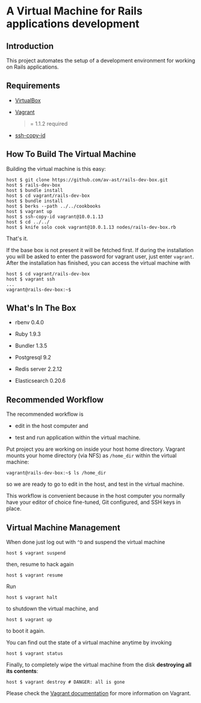 # A Virtual Machine for Rails applications development

## Introduction

This project automates the setup of a development environment for
working on Rails applications.

## Requirements

* [VirtualBox](https://www.virtualbox.org)

* [Vagrant](http://vagrantup.com)
    >= 1.1.2 required

* [ssh-copy-id](http://linux.die.net/man/1/ssh-copy-id)

## How To Build The Virtual Machine

Building the virtual machine is this easy:

    host $ git clone https://github.com/av-ast/rails-dev-box.git
    host $ rails-dev-box
    host $ bundle install
    host $ cd vagrant/rails-dev-box
    host $ bundle install
    host $ berks --path ../../cookbooks
    host $ vagrant up
    host $ ssh-copy-id vagrant@10.0.1.13
    host $ cd ../../
    host $ knife solo cook vagrant@10.0.1.13 nodes/rails-dev-box.rb

That's it.

If the base box is not present it will be fetched first.
If during the installation you will be asked to enter the password for
vagrant user, just enter `vagrant`.
After the installation has finished, you can access the virtual machine with

    host $ cd vagrant/rails-dev-box
    host $ vagrant ssh
    ...
    vagrant@rails-dev-box:~$

## What's In The Box

* rbenv 0.4.0

* Ruby 1.9.3

* Bundler 1.3.5

* Postgresql 9.2

* Redis server 2.2.12

* Elasticsearch 0.20.6

## Recommended Workflow

The recommended workflow is

* edit in the host computer and

* test and run application within the virtual machine.

Put project you are working on inside your host home directory.
Vagrant mounts your home directory (via NFS) as `/home_dir` within the virtual machine:

    vagrant@rails-dev-box:~$ ls /home_dir

so we are ready to go to edit in the host, and test in the virtual machine.

This workflow is convenient because in the host computer you normally have your
editor of choice fine-tuned, Git configured, and SSH keys in place.

## Virtual Machine Management

When done just log out with `^D` and suspend the virtual machine

    host $ vagrant suspend

then, resume to hack again

    host $ vagrant resume

Run

    host $ vagrant halt

to shutdown the virtual machine, and

    host $ vagrant up

to boot it again.

You can find out the state of a virtual machine anytime by invoking

    host $ vagrant status

Finally, to completely wipe the virtual machine from the disk **destroying all its contents**:

    host $ vagrant destroy # DANGER: all is gone

Please check the [Vagrant documentation](http://vagrantup.com/v2/docs/index.html) for more information on Vagrant.
